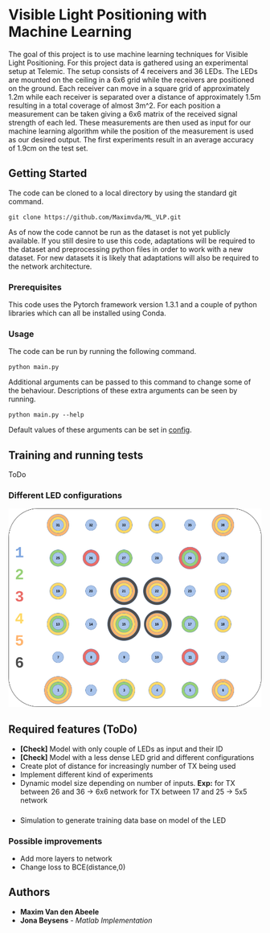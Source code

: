 # Visible Light Positioning with Machine Learning

The goal of this project is to use machine learning techniques for Visible Light Positioning. For this project data is gathered using an experimental setup at Telemic. The setup consists of 4 receivers and 36 LEDs. The LEDs are mounted on the ceiling in a 6x6 grid while the receivers are positioned on the ground. Each receiver can move in a square grid of approximately 1.2m while each receiver is separated over a distance of approximately 1.5m resulting in a total coverage of almost 3m^2. For each position a measurement can be taken giving a 6x6 matrix of the received signal strength of each led. These measurements are then used as input for our machine learning algorithm while the position of the measurement is used as our desired output. The first experiments result in an average accuracy of 1.9cm on the test set.

## Getting Started

The code can be cloned to a local directory by using the standard git command.
```
git clone https://github.com/Maximvda/ML_VLP.git
```
As of now the code cannot be run as the dataset is not yet publicly available. If you still desire to use this code, adaptations will be required to the dataset and preprocessing python files in order to work with a new dataset.  For new datasets it is likely that adaptations will also be required to the network architecture.

### Prerequisites

This code uses the Pytorch framework version 1.3.1 and a couple of python libraries which can all be installed using Conda.

### Usage

The code can be run by running the following command.
```
python main.py
```
Additional arguments can be passed to this command to change some of the behaviour. Descriptions of these extra arguments can be seen by running.
```
python main.py --help
```
Default values of these arguments can be set in [config](https://github.com/Maximvda/ML_VLP/blob/master/utils/config.py).

## Training and running tests

ToDo
### Different LED configurations
<img src="https://github.com/Maximvda/ML_VLP/blob/media/LED_Configuartions.png" width="512">

## Required features (ToDo)
* **[Check]** Model with only couple of LEDs as input and their ID
* **[Check]** Model with a less dense LED grid and different configurations
* Create plot of distance for increasingly number of TX being used
* Implement different kind of experiments
* Dynamic model size depending on number of inputs. **Exp:** for TX between 26 and 36 -> 6x6 network for TX between 17 and 25 -> 5x5 network
###
* Simulation to generate training data base on model of the LED
### Possible improvements
* Add more layers to network
* Change loss to BCE(distance,0)

## Authors

* **Maxim Van den Abeele**
* **Jona Beysens** - *Matlab Implementation*
